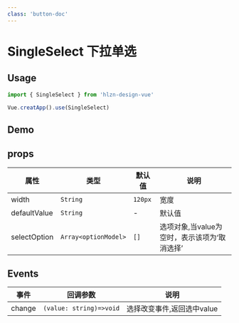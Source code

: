 ```yaml
---
class: 'button-doc'
---
```

# SingleSelect 下拉单选

## Usage

```javascript
import { SingleSelect } from 'hlzn-design-vue'

Vue.creatApp().use(SingleSelect)
```

## Demo

<demo-wrapper
  src="src/packages/singleSelect/demo"
  :demos="demos"
/>

<script setup>
const demos = import.meta.globEager('../../../src/packages/singleSelect/demo/demo*.vue')
</script>


## props

| 属性        | 类型               | 默认值  | 说明                     |
| ----------- | ------------------ | ------- | ------------------------ |
| width | `String` | `120px`       | 宽度     |
| defaultValue        | `String`          | - | 默认值 |
| selectOption      | `Array<optionModel>`          | `[]` | 选项对象,当value为空时，表示该项为‘取消选择’     |

## Events

| 事件           | 回调参数                  | 说明               |
| -------------- | ------------------------- | ------------------ |
| change          | `(value: string)=>void`               | 选择改变事件,返回选中value       |
